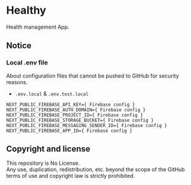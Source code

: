 # Healthy

Health management App.

## Notice

### Local .env file

About configuration files that cannot be pushed to GitHub for security reasons.

- `.env.local` & `.env.test.local`

```
NEXT_PUBLIC_FIREBASE_API_KEY={ Firebase config }
NEXT_PUBLIC_FIREBASE_AUTH_DOMAIN={ Firebase config }
NEXT_PUBLIC_FIREBASE_PROJECT_ID={ Firebase config }
NEXT_PUBLIC_FIREBASE_STORAGE_BUCKET={ Firebase config }
NEXT_PUBLIC_FIREBASE_MESSAGING_SENDER_ID={ Firebase config }
NEXT_PUBLIC_FIREBASE_APP_ID={ Firebase config }

```

## Copyright and license

This repository is No License.<br>
Any use, duplication, redistribution, etc. beyond the scope of the GitHub terms of use and copyright law is strictly prohibited.
